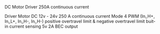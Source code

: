 DC Motor Driver 250A continuous current

Driver Motor DC 12v - 24v
250 A continuous current
Mode 4 PWM (In_H+, In_L+, In_H-, In_H-)
positive overtravel limit & negative overtravel limit
buit-in current sensing
5v 2A BEC output
